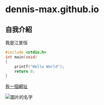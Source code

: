 # dennis-max.github.io

## 自我介紹
我是江旻恒

```C
#include <stdio.h>
int main(void)
{
    printf("Hello World");
    return 0;
}
```

[有一個網址](https://moodle.mcu.edu.tw/)

![圖片的名字](https://cdn2.ettoday.net/images/821/821624.jpg)
